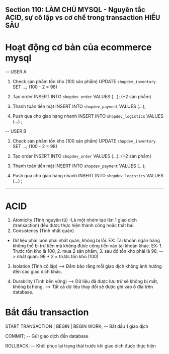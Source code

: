 ## Section 110: LÀM CHỦ MYSQL - Nguyên tắc ACID, sự cô lập vs cơ chế trong transaction HIỂU SÂU

# Hoạt động cơ bản của ecommerce mysql

-- USER A

1. Check sản phẩm tồn kho (100 sản phẩm)
   UPDATE `shopdev_inventory` SET ...; (100 - 2 = 98)

2. Tạo order
   INSERT INTO `shopdev_order` VALUES (...); (+2 sản phẩm)

3. Thanh toán tiền mặt
   INSERT INTO `shopdev_payment` VALUES (...);
4. Push qua cho giao hàng nhanh
   INSERT INTO `shopdev_logistics` VALUES (...) ;

-- USER B

1. Check sản phẩm tồn kho (100 sản phẩm)
   UPDATE `shopdev_inventory` SET ...; (100 - 2 = 98)

2. Tạo order
   INSERT INTO `shopdev_order` VALUES (...); (+2 sản phẩm)

3. Thanh toán tiền mặt
   INSERT INTO `shopdev_payment` VALUES (...);
4. Push qua cho giao hàng nhanh
   INSERT INTO `shopdev_logistics` VALUES (...) ;

---

# ACID

1. Atomicity (Tính nguyên tử)
   -Là một nhóm tạo lên 1 giao dịch (transaction) đều được thực hiện thành công hoặc thất bại.
2. Consistency (Tính nhất quán)

- Dữ liệu phải luôn phải nhất quán, không bị lỗi.
  EX: Tài khoản ngân hàng không thể bị trừ tiền mà không được cộng tiền vào tài khoản khác.
  EX: 1. Trước tồn kho là 100, 2. mua 2 sản phẩm, 3. sau đó tồn kho phải là 98,
  --> nhất quán: 98 + 2 = trước tồn kho (100)

3. Isolation (Tính cô lập)
   --> Đẩm bảo rằng mỗi giao dịch không ảnh hưởng đến các giao dịch khác.

4. Durability (Tính bền vững)
   --> Dữ liệu đã được lưu trữ sẽ không bị mất, không bị hỏng.
   --> Tất cả dữ liệu thay đổi sẽ được ghi vào ổ đĩa trên database.

# Bắt đầu transaction

START TRANSACTION | BEGIN | BEGIN WORK; -- Bắt đầu 1 giao dịch

COMMIT; -- Gửi giao dịch đến database

ROLLBACK; -- Khôi phục lại trạng thái trước khi giao dịch được thực hiện
